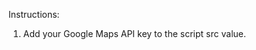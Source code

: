 
 <script async defer
    src="https://maps.googleapis.com/maps/api/js?key=API_KEY&loading=async&callback=initMap">
 </script>

Instructions:

1. Add your Google Maps API key to the script src value.
